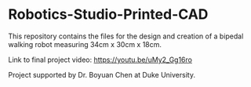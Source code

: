 # Robotics-Studio-Printed-CAD

This repository contains the files for the design and creation of a bipedal walking robot measuring 34cm x 30cm x 18cm. 

Link to final project video: https://youtu.be/uMy2_Gg16ro

Project supported by Dr. Boyuan Chen at Duke University.
